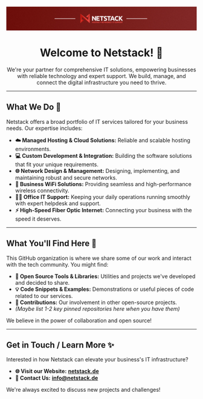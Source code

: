 <img src="img/banner.jpg"></img>

<p align="center">
  <h1 align="center">Welcome to Netstack! 👋</h1>
</p>

<p align="center">
  We're your partner for comprehensive IT solutions, empowering businesses with reliable technology and expert support. We build, manage, and connect the digital infrastructure you need to thrive.
</p>

---

## What We Do 🚀

Netstack offers a broad portfolio of IT services tailored for your business needs. Our expertise includes:

*   **☁️ Managed Hosting & Cloud Solutions:** Reliable and scalable hosting environments.
*   **💻 Custom Development & Integration:** Building the software solutions that fit your unique requirements.
*   **🌐 Network Design & Management:** Designing, implementing, and maintaining robust and secure networks.
*   **📶 Business WiFi Solutions:** Providing seamless and high-performance wireless connectivity.
*   **🧑‍💻 Office IT Support:** Keeping your daily operations running smoothly with expert helpdesk and support.
*   **⚡ High-Speed Fiber Optic Internet:** Connecting your business with the speed it deserves.

---

## What You'll Find Here 🔭

This GitHub organization is where we share some of our work and interact with the tech community. You might find:

*   **🔧 Open Source Tools & Libraries:** Utilities and projects we've developed and decided to share.
*   **💡 Code Snippets & Examples:** Demonstrations or useful pieces of code related to our services.
*   **🌱 Contributions:** Our involvement in other open-source projects.
*   *(Maybe list 1-2 key pinned repositories here when you have them)*

We believe in the power of collaboration and open source!

---

## Get in Touch / Learn More ✨

Interested in how Netstack can elevate your business's IT infrastructure?

*   **🌐 Visit our Website:** [**netstack.de**](https://www.netstack.de/en/)
*   **📧 Contact Us:** [**info@netstack.de**](mailto://info@netstack.de)

We're always excited to discuss new projects and challenges!